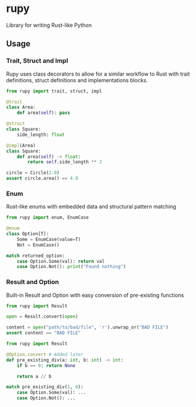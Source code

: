 # rupy
Library for writing Rust-like Python

## Usage

### Trait, Struct and Impl

Rupy uses class decorators to allow for a similar workflow to Rust with trait 
definitions, struct definitions and implementations blocks.

```python
from rupy import trait, struct, impl

@trait
class Area:
    def area(self): pass

@struct
class Square:
    side_length: float 

@impl(Area)
class Square:
    def area(self) -> float:
        return self.side_length ** 2

circle = Circle(2.0)
assert circle.area() == 4.0
```

### Enum

Rust-like enums with embedded data and structural pattern matching

```python
from rupy import enum, EnumCase

@enum
class Option[T]:
    Some = EnumCase(value=T)
    Not = EnumCase()

match returned_option:
    case Option.Some(val): return val
    case Option.Not(): print("Found nothing")
```

### Result and Option

Built-in Result and Option with easy conversion of pre-existing functions

```python
from rupy import Result

open = Result.convert(open)

content = open("path/to/bad/file", 'r').unwrap_or("BAD FILE")
assert content == "BAD FILE"
```

```python
from rupy import Result

@Option.convert # Added later
def pre_existing_div(a: int, b: int) -> int:
    if b == 0: return None

    return a // b

match pre_existing_div(1, 0):
    case Option.Some(val): ...
    case Option.Not(): ...
```
